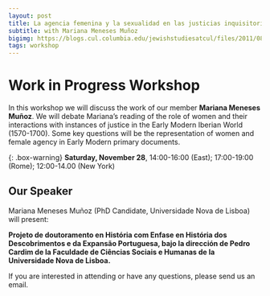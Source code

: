 ```yaml
---
layout: post
title: La agencia femenina y la sexualidad en las justicias inquisitorial y eclesiástica en Lisboa (1570-1700)
subtitle: with Mariana Meneses Muñoz
bigimg: https://blogs.cul.columbia.edu/jewishstudiesatcul/files/2011/08/GEN_MS_221_012b.jpg
tags: workshop
---
```


# Work in Progress Workshop

In this workshop we will discuss the work of our member **Mariana Meneses Muñoz**. We will debate Mariana’s reading of the role of women and their interactions with instances of justice in the Early Modern Iberian World (1570-1700).
Some key questions will be the representation of women and female agency in Early Modern primary documents.

{: .box-warning} 
**Saturday, November 28**, 14:00-16:00 (East); 17:00-19:00 (Rome); 12:00-14.00 (New York)

## Our Speaker

Mariana Meneses Muñoz (PhD Candidate, Universidade Nova de Lisboa) will present:

**Projeto de doutoramento en História com Enfase en História dos Descobrimentos e da Expansão Portuguesa, bajo la dirección de Pedro Cardim de la Faculdade de Ciências Sociais e Humanas de la Universidade Nova de Lisboa.**

If you are interested in attending or have any questions, please send us an email.   
